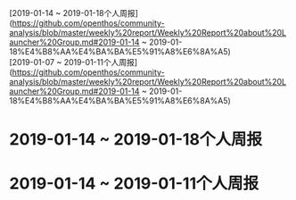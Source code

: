 [2019-01-14 ~ 2019-01-18个人周报](https://github.com/openthos/community-analysis/blob/master/weekly%20report/Weekly%20Report%20about%20Launcher%20Group.md#2019-01-14 ~ 2019-01-18%E4%B8%AA%E4%BA%BA%E5%91%A8%E6%8A%A5)<br />
[2019-01-07 ~ 2019-01-11个人周报](https://github.com/openthos/community-analysis/blob/master/weekly%20report/Weekly%20Report%20about%20Launcher%20Group.md#2019-01-14 ~ 2019-01-18%E4%B8%AA%E4%BA%BA%E5%91%A8%E6%8A%A5)<br />

# 2019-01-14 ~ 2019-01-18个人周报

# 2019-01-14 ~ 2019-01-11个人周报
